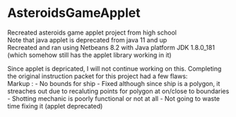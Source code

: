 # AsteroidsGameApplet

Recreated asteroids game applet project from high school  
Note that java applet is deprecated from java 11 and up  
Recreated and ran using Netbeans 8.2 with Java platform JDK 1.8.0_181 (which somehow still has the applet library working in it)
  
Since applet is depricated, I will not continue working on this. Completing the original instruction packet for this project had a few flaws:  
Markup : - No bounds for ship
              - Fixed although since ship is a polygon, it streaches out due to recaluting points for polygon at on/close to boundaries 
         - Shotting mechanic is poorly functional or not at all
              - Not going to waste time fixing it (applet deprecated)
